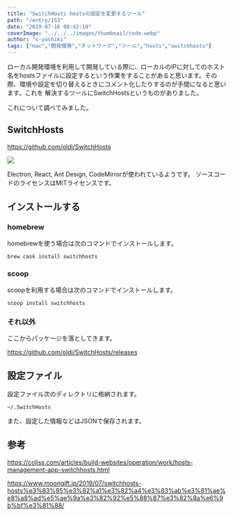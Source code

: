 ```yaml
---
title: "SwitchHosts hostsの設定を変更するツール"
path: "/entry/153"
date: "2019-07-16 00:42:10"
coverImage: "../../../images/thumbnail/code.webp"
author: "s-yoshiki"
tags: ["mac","開発環境","ネットワーク","ツール","hosts","switchhosts"]
---
```

ローカル開発環境を利用して開発している際に、ローカルのIPに対してのホスト名をhostsファイルに設定するという作業をすることがあると思います。その際、環境や設定を切り替えるときにコメント化したりするのが手間になると思います。これを
解決するツールにSwitchHostsというものがありました。

これについて調べてみました。

## SwitchHosts

<a href="https://github.com/oldj/SwitchHosts">https://github.com/oldj/SwitchHosts</a>

<a href="https://images-tech-blog.s-yoshiki.com/img/2019/07/20190716002200.png"><img src="https://images-tech-blog.s-yoshiki.com/img/2019/07/20190716002200.png"></a>

Electron, React, Ant Design, CodeMirrorが使われているようです。
ソースコードのライセンスはMITライセンスです。

## インストールする

### homebrew

homebrewを使う場合は次のコマンドでインストールします。

```
brew cask install switchhosts
```

### scoop

scoopを利用する場合は次のコマンドでインストールします。

```
scoop install switchhosts
```

### それ以外

ここからパッケージを落としてきます。

<a href="https://github.com/oldj/SwitchHosts/releases">https://github.com/oldj/SwitchHosts/releases</a>

## 設定ファイル

設定ファイル次のディレクトリに格納されます。

```
~/.SwitchHosts
```

また、設定した情報などはJSONで保存されます。

## 参考

<a href="https://coliss.com/articles/build-websites/operation/work/hosts-management-app-switchhosts.html">https://coliss.com/articles/build-websites/operation/work/hosts-management-app-switchhosts.html</a>

<a href="https://www.moongift.jp/2019/07/switchhosts-hosts%e3%83%95%e3%82%a1%e3%82%a4%e3%83%ab%e3%81%ae%e8%a8%ad%e5%ae%9a%e3%82%92%e5%88%87%e3%82%8a%e6%9b%bf%e3%81%88/">https://www.moongift.jp/2019/07/switchhosts-hosts%e3%83%95%e3%82%a1%e3%82%a4%e3%83%ab%e3%81%ae%e8%a8%ad%e5%ae%9a%e3%82%92%e5%88%87%e3%82%8a%e6%9b%bf%e3%81%88/</a>